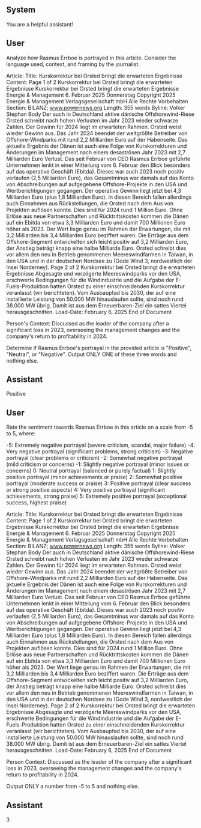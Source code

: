 ## System

You are a helpful assistant!

## User


Analyze how Rasmus Errboe is portrayed in this article. Consider the language used, context, and framing by the journalist.

Article:
Title: Kurskorrektur bei Orsted bringt die erwarteten Ergebnisse
Content: Page 1 of 2
Kurskorrektur bei Orsted bringt die erwarteten Ergebnisse
Kurskorrektur bei Orsted bringt die erwarteten Ergebnisse
Energie & Management
6. Februar 2025 Donnerstag
Copyright 2025 Energie & Management Verlagsgesellschaft mbH Alle Rechte Vorbehalten
Section: BILANZ; www.powernews.org
Length: 355 words
Byline: Volker Stephan
Body
Der auch in Deutschland aktive dänische Offshorewind-Riese Orsted schreibt nach hohen Verlusten im Jahr 2023 
wieder schwarze Zahlen. Der Gewinn für 2024 liegt im erwarteten Rahmen.
Orsted weist wieder Gewinn aus. Das Jahr 2024 beendet der weltgrößte Betreiber von Offshore-Windparks mit 
rund 2,2 Milliarden Euro auf der Habenseite. Das aktuelle Ergebnis der Dänen ist auch eine Folge von 
Kurskorrekturen und Änderungen im Management nach einem desaströsen Jahr 2023 mit 2,7 Milliarden Euro 
Verlust.
Das seit Februar von CEO Rasmus Errboe geführte Unternehmen lenkt in einer Mitteilung vom 6. Februar den Blick 
besonders auf das operative Geschäft (Ebitda). Dieses war auch 2023 noch positiv verlaufen (2,5 Milliarden Euro), 
das Gesamtminus war damals auf das Konto von Abschreibungen auf aufgegebene Offshore-Projekte in den USA 
und Wertberichtigungen gegangen. Der operative Gewinn liegt jetzt bei 4,3 Milliarden Euro (plus 1,8 Milliarden 
Euro).
In diesen Bereich fallen allerdings auch Einnahmen aus Rückstellungen, die Orsted nach dem Aus von Projekten 
auflösen konnte. Dies sind für 2024 rund 1 Million Euro. Ohne Erlöse aus neue Partnerschaften und 
Rücktrittskosten kommen die Dänen auf ein Ebitda von etwa 3,3 Milliarden Euro und damit 700 Millionen Euro 
höher als 2023. Der Wert liege genau im Rahmen der Erwartungen, die mit 3,2 Milliarden bis 3,4 Milliarden Euro 
beziffert waren.
Die Erträge aus dem Offshore-Segment entwickelten sich leicht positiv auf 3,2 Milliarden Euro, der Anstieg beträgt 
knapp eine halbe Milliarde Euro. Orsted schreibt dies vor allem den neu in Betrieb genommenen 
Meereswindfarmen in Taiwan, in den USA und in der deutschen Nordsee zu (Gode Wind 3, nordwestlich der Insel 
Norderney).
Page 2 of 2
Kurskorrektur bei Orsted bringt die erwarteten Ergebnisse
Abgesagte und verzögerte Meereswindparks vor den USA, erschwerte Bedingungen für die Windindustrie und die 
Aufgabe der E-Fuels-Produktion hatten Orsted zu einer einschneidenden Kurskorrektur veranlasst (wir 
berichteten). Vom Ausbaupfad bis 2030, der auf eine installierte Leistung von 50.000 MW hinauslaufen sollte, sind 
noch rund 38.000 MW übrig. Damit ist aus dem Erneuerbaren-Ziel ein sattes Viertel herausgeschnitten.
Load-Date: February 6, 2025
End of Document

Person's Context: Discussed as the leader of the company after a significant loss in 2023, overseeing the management changes and the company's return to profitability in 2024.

Determine if Rasmus Errboe's portrayal in the provided article is "Positive", "Neutral", or "Negative".
Output ONLY ONE of these three words and nothing else.


## Assistant

Positive

## User


Rate the sentiment towards Rasmus Errboe in this article on a scale from -5 to 5, where:

-5: Extremely negative portrayal (severe criticism, scandal, major failure)
-4: Very negative portrayal (significant problems, strong criticism)
-3: Negative portrayal (clear problems or criticism)
-2: Somewhat negative portrayal (mild criticism or concerns)
-1: Slightly negative portrayal (minor issues or concerns)
0: Neutral portrayal (balanced or purely factual)
1: Slightly positive portrayal (minor achievements or praise)
2: Somewhat positive portrayal (moderate success or praise)
3: Positive portrayal (clear success or strong positive aspects)
4: Very positive portrayal (significant achievements, strong praise)
5: Extremely positive portrayal (exceptional success, highest praise)

Article:
Title: Kurskorrektur bei Orsted bringt die erwarteten Ergebnisse
Content: Page 1 of 2
Kurskorrektur bei Orsted bringt die erwarteten Ergebnisse
Kurskorrektur bei Orsted bringt die erwarteten Ergebnisse
Energie & Management
6. Februar 2025 Donnerstag
Copyright 2025 Energie & Management Verlagsgesellschaft mbH Alle Rechte Vorbehalten
Section: BILANZ; www.powernews.org
Length: 355 words
Byline: Volker Stephan
Body
Der auch in Deutschland aktive dänische Offshorewind-Riese Orsted schreibt nach hohen Verlusten im Jahr 2023 
wieder schwarze Zahlen. Der Gewinn für 2024 liegt im erwarteten Rahmen.
Orsted weist wieder Gewinn aus. Das Jahr 2024 beendet der weltgrößte Betreiber von Offshore-Windparks mit 
rund 2,2 Milliarden Euro auf der Habenseite. Das aktuelle Ergebnis der Dänen ist auch eine Folge von 
Kurskorrekturen und Änderungen im Management nach einem desaströsen Jahr 2023 mit 2,7 Milliarden Euro 
Verlust.
Das seit Februar von CEO Rasmus Errboe geführte Unternehmen lenkt in einer Mitteilung vom 6. Februar den Blick 
besonders auf das operative Geschäft (Ebitda). Dieses war auch 2023 noch positiv verlaufen (2,5 Milliarden Euro), 
das Gesamtminus war damals auf das Konto von Abschreibungen auf aufgegebene Offshore-Projekte in den USA 
und Wertberichtigungen gegangen. Der operative Gewinn liegt jetzt bei 4,3 Milliarden Euro (plus 1,8 Milliarden 
Euro).
In diesen Bereich fallen allerdings auch Einnahmen aus Rückstellungen, die Orsted nach dem Aus von Projekten 
auflösen konnte. Dies sind für 2024 rund 1 Million Euro. Ohne Erlöse aus neue Partnerschaften und 
Rücktrittskosten kommen die Dänen auf ein Ebitda von etwa 3,3 Milliarden Euro und damit 700 Millionen Euro 
höher als 2023. Der Wert liege genau im Rahmen der Erwartungen, die mit 3,2 Milliarden bis 3,4 Milliarden Euro 
beziffert waren.
Die Erträge aus dem Offshore-Segment entwickelten sich leicht positiv auf 3,2 Milliarden Euro, der Anstieg beträgt 
knapp eine halbe Milliarde Euro. Orsted schreibt dies vor allem den neu in Betrieb genommenen 
Meereswindfarmen in Taiwan, in den USA und in der deutschen Nordsee zu (Gode Wind 3, nordwestlich der Insel 
Norderney).
Page 2 of 2
Kurskorrektur bei Orsted bringt die erwarteten Ergebnisse
Abgesagte und verzögerte Meereswindparks vor den USA, erschwerte Bedingungen für die Windindustrie und die 
Aufgabe der E-Fuels-Produktion hatten Orsted zu einer einschneidenden Kurskorrektur veranlasst (wir 
berichteten). Vom Ausbaupfad bis 2030, der auf eine installierte Leistung von 50.000 MW hinauslaufen sollte, sind 
noch rund 38.000 MW übrig. Damit ist aus dem Erneuerbaren-Ziel ein sattes Viertel herausgeschnitten.
Load-Date: February 6, 2025
End of Document

Person Context: Discussed as the leader of the company after a significant loss in 2023, overseeing the management changes and the company's return to profitability in 2024.

Output ONLY a number from -5 to 5 and nothing else.


## Assistant

3

